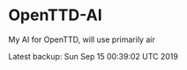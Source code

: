 # OpenTTD-AI
My AI for OpenTTD, will use primarily air

Latest backup: Sun Sep 15 00:39:02 UTC 2019
